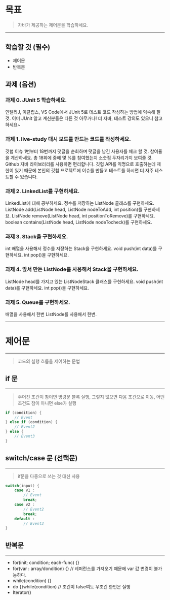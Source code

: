 # 목표

> 자바가 제공하는 제어문을 학습하세요.

---

## 학습할 것 (필수)

- 제어문
- 반복문

## 과제 (옵션)

### 과제 0. JUnit 5 학습하세요.

인텔리J, 이클립스, VS Code에서 JUnit 5로 테스트 코드 작성하는 방법에 익숙해 질 것.
이미 JUnit 알고 계신분들은 다른 것 아무거나!
더 자바, 테스트 강의도 있으니 참고하세요~

### 과제 1. live-study 대시 보드를 만드는 코드를 작성하세요.

깃헙 이슈 1번부터 18번까지 댓글을 순회하며 댓글을 남긴 사용자를 체크 할 것.
참여율을 계산하세요. 총 18회에 중에 몇 %를 참여했는지 소숫점 두자리가지 보여줄 것.
Github 자바 라이브러리를 사용하면 편리합니다.
깃헙 API를 익명으로 호출하는데 제한이 있기 때문에 본인의 깃헙 프로젝트에 이슈를 만들고 테스트를 하시면 더 자주 테스트할 수 있습니다.

### 과제 2. LinkedList를 구현하세요.

LinkedList에 대해 공부하세요.
정수를 저장하는 ListNode 클래스를 구현하세요.
ListNode add(ListNode head, ListNode nodeToAdd, int position)를 구현하세요.
ListNode remove(ListNode head, int positionToRemove)를 구현하세요.
boolean contains(ListNode head, ListNode nodeTocheck)를 구현하세요.

### 과제 3. Stack을 구현하세요.

int 배열을 사용해서 정수를 저장하는 Stack을 구현하세요.
void push(int data)를 구현하세요.
int pop()을 구현하세요.

### 과제 4. 앞서 만든 ListNode를 사용해서 Stack을 구현하세요.

ListNode head를 가지고 있는 ListNodeStack 클래스를 구현하세요.
void push(int data)를 구현하세요.
int pop()을 구현하세요.

### 과제 5. Queue를 구현하세요.

배열을 사용해서 한번
ListNode를 사용해서 한번.

---

# 제어문
---

> 코드의 실행 흐름을 제어하는 문법

## if 문
---

> 주어진 조건이 참이면 명령문 블록 실행, 그렇지 않으면 다음 조건으로 이동, 어떤 조건도 참이 아니면 else가 실행

```java
if (condition) {
    // Event
} else if (condition) {
    // Event2
} else {
    // Event3
}
```

## switch/case 문 (선택문)
---

> if문을 다중으로 쓰는 것 대신 사용

```java
switch(input) {
    case v1 :
        // Event
        break;
    case v2 :
        // Event2
        break;
    default :
        // Event3
}
```

## 반복문
---

- for(init; condition; each-func) {}
- for(var : array/dondition) {} // 레퍼런스를 가져오기 때문에 var 값 변경이 불가능하다.
- while(condition) {}
- do {}while(condition) // 조건이 false여도 무조건 한번은 실행
- Iterator()

